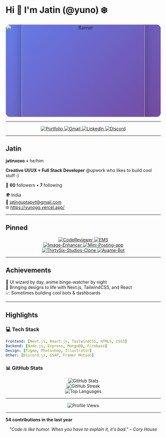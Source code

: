 # Hi 👋 I'm Jatin (@yuno) ❄️

<div align="center" style="position: relative; width: 100%; height: 300px; background: linear-gradient(135deg, #667eea 0%, #764ba2 100%); border-radius: 15px; overflow: hidden;">
  <img src="https://i.imgur.com/your-banner-image.jpg" style="position: absolute; top: 0; left: 0; width: 100%; height: 100%; object-fit: cover; opacity: 0.9;" alt="Banner" />
  <div style="position: absolute; top: 50%; left: 50%; transform: translate(-50%, -50%); z-index: 2;">
    <img src="https://lanyard-profile-readme.vercel.app/api/1102123627438153738" width="400px" alt="Discord Status" style="border-radius: 12px; box-shadow: 0 8px 32px rgba(0,0,0,0.3);" />
  </div>
</div>

---

<div align="center">
  <a href="https://yunogg.vercel.app/">
    <img alt="Portfolio" src="https://img.shields.io/badge/🎯-PORTFOLIO-1769ff?style=for-the-badge&logoColor=white" />
  </a>
  <a href="mailto:jatinguptapvt@gmail.com">
    <img alt="Gmail" src="https://img.shields.io/badge/📧-GMAIL-EA4335?style=for-the-badge&logo=gmail&logoColor=white" />
  </a>
  <a href="https://www.linkedin.com/in/jatin-gupta-34b5b7226/">
    <img alt="LinkedIn" src="https://img.shields.io/badge/💼-LINKEDIN-0A66C2?style=for-the-badge&logo=linkedin&logoColor=white" />
  </a>
  <a href="https://discord.gg/svm7yjkeBp">
    <img alt="Discord" src="https://img.shields.io/badge/🎮-DISCORD-5865F2?style=for-the-badge&logo=discord&logoColor=white" />
  </a>
</div>

---

## Jatin
**jatinxoxo** • he/him

**Creative UI/UX + Full Stack Developer** @upwork who likes to build cool stuff :)

👥 **60** followers • **7** following

🌍 India  
📧 jatinguptapvt@gmail.com  
🌐 https://yunogg.vercel.app/

---

## Pinned

<div align="center">
  <a href="https://github.com/jatinxoxo/CodeReviewer">
    <img src="https://github-readme-stats.vercel.app/api/pin/?username=jatinxoxo&repo=CodeReviewer&theme=dark&hide_border=true&bg_color=0D1117&title_color=58A6FF&text_color=C9D1D9" alt="CodeReviewer" />
  </a>
  <a href="https://github.com/jatinxoxo/EMS">
    <img src="https://github-readme-stats.vercel.app/api/pin/?username=jatinxoxo&repo=EMS&theme=dark&hide_border=true&bg_color=0D1117&title_color=58A6FF&text_color=C9D1D9" alt="EMS" />
  </a>
</div>

<div align="center">
  <a href="https://github.com/jatinxoxo/Image-Enhancer">
    <img src="https://github-readme-stats.vercel.app/api/pin/?username=jatinxoxo&repo=Image-Enhancer&theme=dark&hide_border=true&bg_color=0D1117&title_color=58A6FF&text_color=C9D1D9" alt="Image-Enhancer" />
  </a>
  <a href="https://github.com/jatinxoxo/Mini-Posting-app">
    <img src="https://github-readme-stats.vercel.app/api/pin/?username=jatinxoxo&repo=Mini-Posting-app&theme=dark&hide_border=true&bg_color=0D1117&title_color=58A6FF&text_color=C9D1D9" alt="Mini-Posting-app" />
  </a>
</div>

<div align="center">
  <a href="https://github.com/jatinxoxo/ThirtySix-Studios-Clone">
    <img src="https://github-readme-stats.vercel.app/api/pin/?username=jatinxoxo&repo=ThirtySix-Studios-Clone&theme=dark&hide_border=true&bg_color=0D1117&title_color=58A6FF&text_color=C9D1D9" alt="ThirtySix-Studios-Clone" />
  </a>
  <a href="https://github.com/jatinxoxo/Ayame-Bot">
    <img src="https://github-readme-stats.vercel.app/api/pin/?username=jatinxoxo&repo=Ayame-Bot&theme=dark&hide_border=true&bg_color=0D1117&title_color=58A6FF&text_color=C9D1D9" alt="Ayame-Bot" />
  </a>
</div>

---

## Achievements

🎯 UI wizard by day, anime binge-watcher by night  
💼 Bringing designs to life with Next.js, TailwindCSS, and React  
📈 Sometimes building cool bots & dashboards  

---

## Highlights

### 💻 Tech Stack
```yaml
Frontend: [Next.js, React.js, TailwindCSS, HTML5, CSS3]
Backend: [Node.js, Express, MongoDB, Firebase]
Design: [Figma, Photoshop, Illustrator]
Other: [Discord.js, GSAP, Framer Motion]
```

### 📊 GitHub Stats

<div align="center">
  <img src="https://github-readme-stats.vercel.app/api?username=jatinxoxo&show_icons=true&theme=dark&hide_border=true&bg_color=0D1117&title_color=58A6FF&icon_color=58A6FF&text_color=C9D1D9" alt="GitHub Stats" />
</div>

<div align="center">
  <img src="https://github-readme-streak-stats.herokuapp.com/?user=jatinxoxo&theme=dark&hide_border=true&background=0D1117&stroke=58A6FF&ring=58A6FF&fire=58A6FF&currStreakLabel=58A6FF" alt="GitHub Streak" />
</div>

<div align="center">
  <img src="https://github-readme-stats.vercel.app/api/top-langs/?username=jatinxoxo&layout=compact&theme=dark&hide_border=true&bg_color=0D1117&title_color=58A6FF&text_color=C9D1D9" alt="Top Languages" />
</div>

---

<div align="center">
  <img src="https://komarev.com/ghpvc/?username=jatinxoxo&style=flat-square&color=58A6FF" alt="Profile Views" />
</div>

---

**54 contributions in the last year**

<div align="center">
  
*"Code is like humor. When you have to explain it, it's bad." – Cory House*

</div>